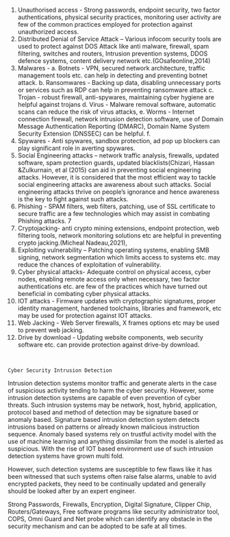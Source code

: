 1. Unauthorised access - Strong passwords, endpoint security, two factor
authentications, physical security practices, monitoring user activity are few of the
common practices employed for protection against unauthorized access.
2. Distributed Denial of Service Attack – Various infocom security tools are used to
protect against DOS Attack like anti malware, firewall, spam filtering, switches and
routers, Intrusion prevention systems, DDOS defence systems, content delivery
network etc.(GOsafeonline,2014)
3. Malwares - a. Botnets - VPN, secured network architecture, traffic management tools
etc. can help in detecting and preventing botnet attack. b. Ransomwares - Backing up
data, disabling unnecessary ports or services such as RDP can help in preventing
ransomware attack c. Trojan - robust firewall, anti-spywares, maintaining cyber
hygiene are helpful against trojans d. Virus - Malware removal software, automatic
scans can reduce the risk of virus attacks, e. Worms - Internet connection firewall,
network intrusion detection software, use of Domain Message Authentication
Reporting (DMARC), Domain Name System Security Extension (DNSSEC) can be
helpful. f.
4. Spywares - Anti spywares, sandbox protection, ad pop up blockers can play
significant role in averting spywares.
5. Social Engineering attacks – network traffic analysis, firewalls, updated software,
spam protection guards, updated blacklists(Chizari, Hassan &Zulkurnain, et al
(2015) can aid in preventing social engineering attacks. However, it is considered that
the most efficient way to tackle social engineering attacks are awareness about such
attacks. Social engineering attacks thrive on people’s ignorance and hence awareness
is the key to fight against such attacks.
6. Phishing - SPAM filters, web filters, patching, use of SSL certificate to secure traffic
are a few technologies which may assist in combating Phishing attacks. 
7
7. Cryptojacking- anti crypto mining extensions, endpoint protection, web filtering
tools, network monitoring solutions etc are helpful in preventing crypto
jacking.(Micheal Nadeau,2021),
8. Exploiting vulnerability – Patching operating systems, enabling SMB signing,
network segmentation which limits access to systems etc. may reduce the chances of
exploitation of vulnerability.
9. Cyber physical attacks- Adequate control on physical access, cyber nodes, enabling
remote access only when necessary, two factor authentications etc. are few of the
practices which have turned out beneficial in combating cyber physical attacks.
10. IOT attacks - Firmware updates with cryptographic signatures, proper identity
management, hardened toolchains, libraries and framework, etc may be used for
protection against IOT attacks.
11. Web Jacking - Web Server firewalls, X frames options etc may be used to prevent
web jacking.
12. Drive by download - Updating website components, web security software etc. can
provide protection against drive-by download. 


<br>

    Cyber Security Intrusion Detection 



Intrusion detection systems monitor traffic and generate alerts in the case of suspicious
activity tending to harm the cyber security. However, some intrusion detection systems
are capable of even prevention of cyber threats. Such intrusion systems may be network,
host, hybrid, application, protocol based and method of detection may be signature based
or anomaly based. Signature based intrusion detection system detects intrusions based on
patterns or already known malicious instruction sequence. Anomaly based systems rely
on trustful activity model with the use of machine learning and anything dissimilar from
the model is alerted as suspicious. With the rise of IOT based environment use of such
intrusion detection systems have grown multi fold.

However, such detection systems are susceptible to few flaws like it has been witnessed that such
systems often raise false alarms, unable to avid encrypted packets, they need to be
continually updated and generally should be looked after by an expert engineer.

Strong Passwords, Firewalls, Encryption, Digital Signature, Clipper Chip,
Routers/Gateways, Free software programs like security administrator tool, COPS, Omni
Guard and Net probe which can identify any obstacle in the security mechanism and can
be adopted to be safe at all times. 
